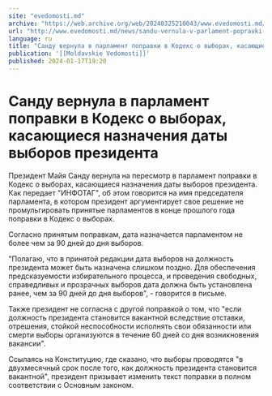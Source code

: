 ```yaml
---
site: "evedomosti.md"
archive: "https://web.archive.org/web/20240325210043/www.evedomosti.md/news/sandu-vernula-v-parlament-popravki-v-kodeks-o-vyborah-kasayu"
url: "http://www.evedomosti.md/news/sandu-vernula-v-parlament-popravki-v-kodeks-o-vyborah-kasayu"
language: ru
title: "Санду вернула в парламент поправки в Кодекс о выборах, касающиеся назначения даты выборов президента"
publication: '[[Moldavskie Vedomosti]]'
published: 2024-01-17T19:20
---
```


# Санду вернула в парламент поправки в Кодекс о выборах, касающиеся назначения даты выборов президента

Президент Майя Санду вернула на пересмотр в парламент поправки в Кодекс о выборах, касающиеся назначения даты выборов президента. Как передает "ИНФОТАГ", об этом говорится на имя председателя парламента, в котором президент аргументирует свое решение не промульгировать принятые парламентов в конце прошлого года поправки в Кодекс о выборах.

Согласно принятым поправкам, дата назначается парламентом не более чем за 90 дней до дня выборов.

"Полагаю, что в принятой редакции дата выборов на должность президента может быть назначена слишком поздно. Для обеспечения предсказуемости избирательного процесса, и проведения свободных, справедливых и прозрачных выборов дата должна быть установлена ранее, чем за 90 дней до дня выборов", - говорится в письме.

Также президент не согласна с другой поправкой о том, что "если должность президента становится вакантной вследствие отставки, отрешения, стойкой неспособности исполнять свои обязанности или смерти выборы организуются в течение 60 дней со дня возникновения вакансии".

Ссылаясь на Конституцию, где сказано, что выборы проводятся "в двухмесячный срок после того, как должность президента становится вакантной", президент призывает изменить текст поправки в полном соответствии с Основным законом.